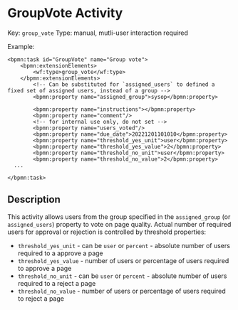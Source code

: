 # GroupVote Activity

Key: `group_vote`
Type: manual, mutli-user interaction required

Example:

	<bpmn:task id="GroupVote" name="Group vote">
    	<bpmn:extensionElements>
			<wf:type>group_vote</wf:type>
		</bpmn:extensionElements>
			<!-- Can be substituted for `assigned_users` to defined a fixed set of assigned users, instead of a group -->
			<bpmn:property name="assigned_group">sysop</bpmn:property>

			<bpmn:property name="instructions"></bpmn:property>
			<bpmn:property name="comment"/>
			<!-- for internal use only, do not set -->
			<bpmn:property name="users_voted"/>
			<bpmn:property name="due_date">20221201101010</bpmn:property>
			<bpmn:property name="threshold_yes_unit">user</bpmn:property>
			<bpmn:property name="threshold_yes_value">2</bpmn:property>
			<bpmn:property name="threshold_no_unit">user</bpmn:property>
			<bpmn:property name="threshold_no_value">2</bpmn:property>
      ...

    </bpmn:task>


## Description
This activity allows users from the group specified in the `assigned_group` (or `assigned_users`) property to vote on page quality.
Actual number of required users for approval or rejection is controlled by threshold properties:
- `threshold_yes_unit` - can be `user` or `percent` - absolute number of users required to a approve a page
- `threshold_yes_value` - number of users or percentage of users required to approve a page
- `threshold_no_unit` - can be `user` or `percent` - absolute number of users required to a reject a page
- `threshold_no_value` - number of users or percentage of users required to reject a page
